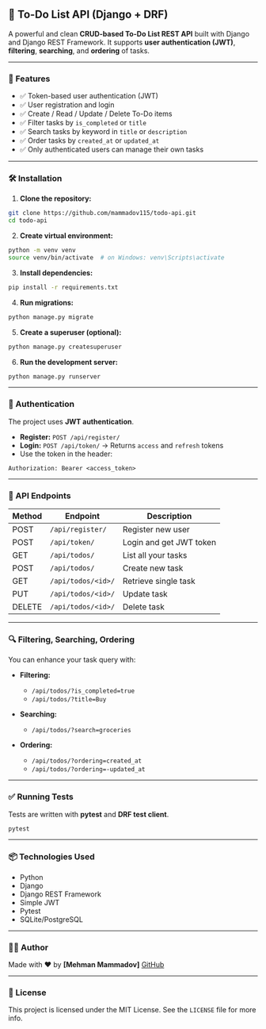 ## 📝 To-Do List API (Django + DRF)

A powerful and clean **CRUD-based To-Do List REST API** built with Django and Django REST Framework. It supports **user authentication (JWT)**, **filtering**, **searching**, and **ordering** of tasks.

---

### 🚀 Features

* ✅ Token-based user authentication (JWT)
* ✅ User registration and login
* ✅ Create / Read / Update / Delete To-Do items
* ✅ Filter tasks by `is_completed` or `title`
* ✅ Search tasks by keyword in `title` or `description`
* ✅ Order tasks by `created_at` or `updated_at`
* ✅ Only authenticated users can manage their own tasks

---

### 🛠️ Installation

1. **Clone the repository:**

```bash
git clone https://github.com/mammadov115/todo-api.git
cd todo-api
```

2. **Create virtual environment:**

```bash
python -m venv venv
source venv/bin/activate  # on Windows: venv\Scripts\activate
```

3. **Install dependencies:**

```bash
pip install -r requirements.txt
```

4. **Run migrations:**

```bash
python manage.py migrate
```

5. **Create a superuser (optional):**

```bash
python manage.py createsuperuser
```

6. **Run the development server:**

```bash
python manage.py runserver
```

---

### 🔐 Authentication

The project uses **JWT authentication**.

* **Register:** `POST /api/register/`
* **Login:** `POST /api/token/` → Returns `access` and `refresh` tokens
* Use the token in the header:

```http
Authorization: Bearer <access_token>
```

---

### 📌 API Endpoints

| Method | Endpoint           | Description             |
| ------ | ------------------ | ----------------------- |
| POST   | `/api/register/`   | Register new user       |
| POST   | `/api/token/`      | Login and get JWT token |
| GET    | `/api/todos/`      | List all your tasks     |
| POST   | `/api/todos/`      | Create new task         |
| GET    | `/api/todos/<id>/` | Retrieve single task    |
| PUT    | `/api/todos/<id>/` | Update task             |
| DELETE | `/api/todos/<id>/` | Delete task             |

---

### 🔍 Filtering, Searching, Ordering

You can enhance your task query with:

* **Filtering:**

  * `/api/todos/?is_completed=true`
  * `/api/todos/?title=Buy`

* **Searching:**

  * `/api/todos/?search=groceries`

* **Ordering:**

  * `/api/todos/?ordering=created_at`
  * `/api/todos/?ordering=-updated_at`

---

### ✅ Running Tests

Tests are written with **pytest** and **DRF test client**.

```bash
pytest
```

---

### 📦 Technologies Used

* Python
* Django
* Django REST Framework
* Simple JWT
* Pytest
* SQLite/PostgreSQL

---

### 👨‍💻 Author

Made with ❤️ by **\[Mehman Mammadov]**
[GitHub](https://github.com/mammadov115)

---

### 📄 License

This project is licensed under the MIT License. See the `LICENSE` file for more info.

